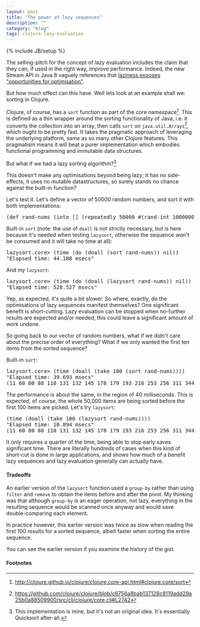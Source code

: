 ```yaml
---
layout: post
title: "The power of lazy sequences"
description: ""
category: "blog"
tags: clojure lazy-evaluation
---
```

{% include JB/setup %}

The selling-pitch for the concept of lazy evaluation includes the claim that they can, if used in the right way, improve performance.  Indeed, the new Stream API in Java 8 vaguely references that [laziness exposes "opportunities for optimisation"](http://download.java.net/jdk8/docs/api/java/util/stream/package-summary.html).

But how much effect can this have.  Well lets look at an example shall we: sorting in Clojure.

Clojure, of course, has a ```sort``` function as part of the core namespace[^1].  This is defined as a thin wrapper around the sorting functionality of Java, i.e. it converts the collection into an array, then calls ```sort``` on ```java.util.Arrays```[^2], which ought to be pretty fast.  It takes the pragmatic approach of leveraging the underlying platform, same as so many other Clojure features.  This pragmatism means it will beat a purer implementation which embodies functional programming and immutable data structures.

But what if we had a lazy sorting algorithm?[^3]

<script src="https://gist.github.com/benashford/9716335.js"></script>

This doesn't make any optimisations beyond being lazy; it has no side-effects, it uses no mutable datastructures, so surely stands no chance against the built-in function?

Let's test it.  Let's define a vector of 50000 random numbers, and sort it with both implementations:

<pre>
(def rand-nums (into [] (repeatedly 50000 #(rand-int 1000000))))
</pre>

Built-in ```sort``` (note: the use of ```doall``` is not strictly necessary, but is here because it's needed when testing ```lazysort```, otherwise the sequence won't be consumed and it will take no time at all):

<pre>
lazysort.core> (time (do (doall (sort rand-nums)) nil))
"Elapsed time: 44.188 msecs"
</pre>

And my ```lazysort```:

<pre>
lazysort.core> (time (do (doall (lazysort rand-nums)) nil))
"Elapsed time: 528.527 msecs"
</pre>

Yep, as expected, it's quite a bit slower.  So where, exactly, do the optimisations of lazy sequences manifest themselves?  One significant benefit is short-cutting.  Lazy evaluation can be stopped when no-further results are expected and/or needed, this could leave a significant amount of work undone.

So going back to our vector of random numbers, what if we didn't care about the precise order of everything?  What if we only wanted the first ten items from the sorted sequence?

Built-in ```sort```:

<pre>
lazysort.core> (time (doall (take 100 (sort rand-nums))))
"Elapsed time: 39.693 msecs"
(11 60 80 88 110 131 132 145 178 179 193 216 253 256 311 344 354 381 424 424 477 478 520 527 646 658 676 677 684 696 716 721 737 775 812 821 843 848 864 902 939 939 947 949 949 962 969 980 989 1064 1069 1075 1173 1196 1199 1204 1209 1218 1236 1240 1285 1293 1346 1359 1369 1432 1477 1494 1508 1518 1553 1560 1603 1672 1710 1719 1772 1775 1795 1797 1824 1856 1864 1895 1932 1940 2020 2021 2075 2088 2098 2102 2105 2126 2143 2157 2164 2263 2263 2279)
</pre>

The performance is about the same, in the region of 40 milliseconds.  This is expected, of course, the whole 50,000 items are being sorted before the first 100 items are picked.  Let's try ```lazysort```:

<pre>
(time (doall (take 100 (lazysort rand-nums))))
"Elapsed time: 10.894 msecs"
(11 60 80 88 110 131 132 145 178 179 193 216 253 256 311 344 354 381 424 424 477 478 520 527 646 658 676 677 684 696 716 721 737 775 812 821 843 848 864 902 939 939 947 949 949 962 969 980 989 1064 1069 1075 1173 1196 1199 1204 1209 1218 1236 1240 1285 1293 1346 1359 1369 1432 1477 1494 1508 1518 1553 1560 1603 1672 1710 1719 1772 1775 1795 1797 1824 1856 1864 1895 1932 1940 2020 2021 2075 2088 2098 2102 2105 2126 2143 2157 2164 2263 2263 2279)
</pre>

It only requires a quarter of the time, being able to stop early saves significant time.  There are literally hundreds of cases when this kind of short-cut is done in large applications, and shows how much of a benefit lazy sequences and lazy evaluation generally can actually have.

#### Tradeoffs ####

An earlier version of the ```lazysort``` function used a ```group-by``` rather than using ```filter``` and ```remove``` to obtain the items before and after the pivot.  My thinking was that although ```group-by``` is an eager operation, not lazy, everything in the resulting sequence would be scanned once anyway and would save double-comparing each element.

In practice however, this earlier version was twice as slow when reading the first 100 results for a sorted sequence, albeit faster when sorting the entire sequence.

You can see the earlier version if you examine the history of the gist.

#### Footnotes ####

[^1]: <a href="http://clojure.github.io/clojure/clojure.core-api.html#clojure.core/sort">http://clojure.github.io/clojure/clojure.core-api.html#clojure.core/sort</a>
[^2]: <a href="https://github.com/clojure/clojure/blob/c6756a8bab137128c8119add29a25b0a88509900/src/clj/clojure/core.clj#L2742">https://github.com/clojure/clojure/blob/c6756a8bab137128c8119add29a25b0a88509900/src/clj/clojure/core.clj#L2742</a>
[^3]: This implementation is mine, but it's not an original idea.  It's essentially Quicksort after-all.